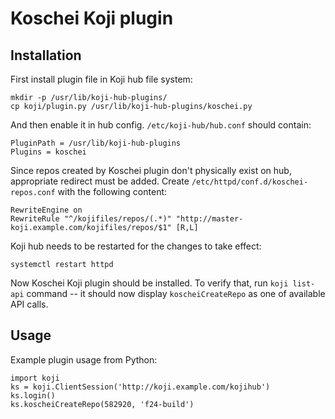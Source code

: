 Koschei Koji plugin
===================

Installation
------------

First install plugin file in Koji hub file system:

    mkdir -p /usr/lib/koji-hub-plugins/
    cp koji/plugin.py /usr/lib/koji-hub-plugins/koschei.py

And then enable it in hub config.  `/etc/koji-hub/hub.conf` should
contain:

    PluginPath = /usr/lib/koji-hub-plugins
    Plugins = koschei

Since repos created by Koschei plugin don't physically exist on hub,
appropriate redirect must be added.  Create
`/etc/httpd/conf.d/koschei-repos.conf` with the following content:

    RewriteEngine on
    RewriteRule "^/kojifiles/repos/(.*)" "http://master-koji.example.com/kojifiles/repos/$1" [R,L]

Koji hub needs to be restarted for the changes to take effect:

    systemctl restart httpd

Now Koschei Koji plugin should be installed.  To verify that, run
`koji list-api` command -- it should now display `koscheiCreateRepo`
as one of available API calls.

Usage
-----

Example plugin usage from Python:

    import koji
    ks = koji.ClientSession('http://koji.example.com/kojihub')
    ks.login()
    ks.koscheiCreateRepo(582920, 'f24-build')
